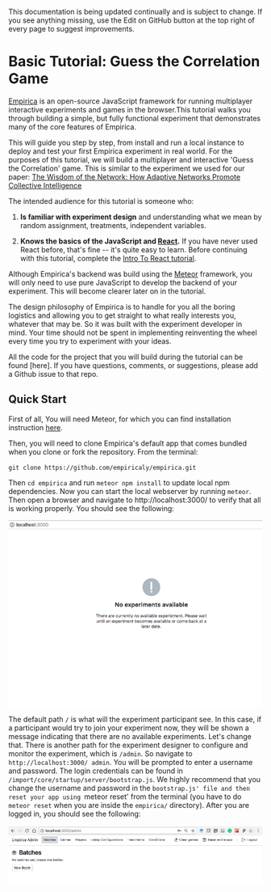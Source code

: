 This documentation is being updated continually and is subject to change. If you see anything missing, use the Edit on GitHub button at the top right of every page to suggest improvements.


# Basic Tutorial: Guess the Correlation Game
[Empirica](https://empirica.ly/) is an open-source JavaScript framework for running multiplayer interactive experiments and games in the browser.This tutorial walks you through building a simple, but fully functional experiment that demonstrates many of the core features of Empirica. 

This will guide you step by step, from install and run a local instance to deploy and test your first Empirica experiment in real world. For the purposes of this tutorial, we will build a multiplayer and interactive 'Guess the Correlation' game. This is similar to the experiment we used for our paper: [The Wisdom of the Network: How Adaptive Networks Promote Collective Intelligence][1]
 
 [1]: https://arxiv.org/abs/1805.04766

The intended audience for this tutorial is someone who:

1. **Is familiar with experiment design** and understanding what we mean by random assignment, treatments, independent variables.

2. **Knows the basics of the JavaScript and [React](https://reactjs.org/).** If you have never used React before, that's fine -- it's quite easy to learn. Before continuing with this tutorial, complete the [Intro To React tutorial](https://reactjs.org/tutorial/tutorial.html).

Although Empirica's backend was build using the [Meteor](https://www.meteor.com/) framework, you will only need to use pure JavaScript to develop the backend of your experiment. This will become clearer later on in the tutorial.

The design philosophy of Empirica is to handle for you all the boring logistics and allowing you to get straight to what really interests you, whatever that may be. So it was built with the experiment developer in mind. Your time should not be spent in implementing reinventing the wheel every time you try to experiment with your ideas.


All the code for the project that you will build during the tutorial can be found [here]. If you have questions, comments, or suggestions, please add a Github issue to that repo.

## Quick Start 

First of all, You will need Meteor, for which you can find installation instruction [here](https://meteor.com/install).

Then, you will need to clone Empirica's default app that comes bundled when you clone or fork the repository. From the terminal:
```
git clone https://github.com/empiricaly/empirica.git
```
Then `cd empirica` and run `meteor npm install` to update local npm dependencies. Now you can start the
local webserver by running `meteor`. Then open a browser and navigate to http://localhost:3000/ to verify that all is working properly. You should see the following:

![no-experiment-img][no-experiment-img]

[no-experiment-img]: ./img/noExperiments.png

The default path `/` is what will the experiment participant see. In this case, if a participant would try to join your experiment now, they will be shown a message indicating that there are no available experiments. Let's change that. There is another path for the experiment designer to configure and monitor the experiment, which is `/admin`. So navigate to `http://localhost:3000/ admin`. You will be prompted to enter a username and password. The login credentials can be found in `/import/core/startup/server/bootstrap.js`. We highly recommend that you change the username and password in the `bootstrap.js' file and then reset your app using `meteor reset' from the terminal (you have to do `meteor reset` when you are inside the `empirica/` directory). After you are logged in, you should see the following:


![adminUI][no-adminUI-img]

[no-adminUI-img]: ./img/adminUI.png
